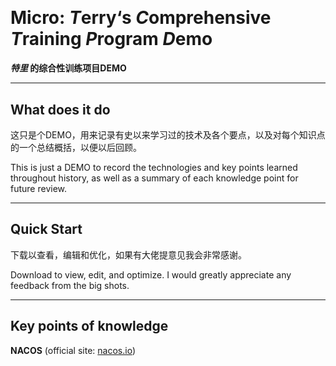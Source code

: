 # <img url="https://raw.githubusercontent.com/Terry-Cc/MICRO/73dc5168edc4441f62265af9f1b4931605939d88/data/image/e70381b4-2db5-457e-918f-17ff18fca207.svg" style="zoom:80%;" />

# Micro:	*T*erry‘s *C*omprehensive *T*raining *P*rogram *D*emo

***特里* 的综合性训练项目DEMO**





---

## What does it do

这只是个DEMO，用来记录有史以来学习过的技术及各个要点，以及对每个知识点的一个总结概括，以便以后回顾。

This is just a DEMO to record the technologies and key points learned throughout history, as well as a summary of each knowledge point for future review.





---

## Quick Start

下载以查看，编辑和优化，如果有大佬提意见我会非常感谢。

Download to view, edit, and optimize. I would greatly appreciate any feedback from the big shots.





---

## Key points of knowledge

**NACOS** (official site: [nacos.io](https://nacos.io))

